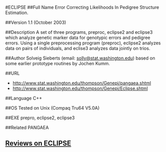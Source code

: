 #ECLIPSE
##Full Name
Error Correcting Likelihoods In Pedigree Structure Estimation.

##Version
1.1 (October 2003)

##Description
A set of three programs, preproc, eclipse2 and eclipse3 which analyze genetic marker data for genotypic errors and pedigree errors. Using a single preprocessing program (preproc), eclipse2 analyzes data on pairs of individuals, and eclise3 analyzes data jointly on trios.

##Author
Solveig Sieberts (email: solly@stat.washington.edu) based on some earlier prototype routines by Jochen Kumm.

##URL
* http://www.stat.washington.edu/thompson/Genepi/pangaea.shtml
* http://www.stat.washington.edu/thompson/Genepi/Eclipse.shtml

##Language
C++

##OS
Tested on Unix (Compaq Tru64 V5.0A)

##EXE
prepro, eclipse2, eclipse3

##Related
PANGAEA


## [Reviews on ECLIPSE](https://github.com/gaow/genetic-analysis-software/issues/98)